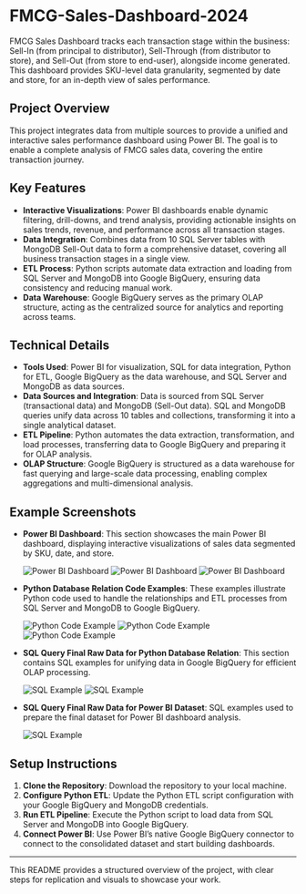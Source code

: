 # FMCG-Sales-Dashboard-2024

FMCG Sales Dashboard tracks each transaction stage within the business: Sell-In (from principal to distributor), Sell-Through (from distributor to store), and Sell-Out (from store to end-user), alongside income generated. This dashboard provides SKU-level data granularity, segmented by date and store, for an in-depth view of sales performance.

## Project Overview
This project integrates data from multiple sources to provide a unified and interactive sales performance dashboard using Power BI. The goal is to enable a complete analysis of FMCG sales data, covering the entire transaction journey.

## Key Features
- **Interactive Visualizations**: Power BI dashboards enable dynamic filtering, drill-downs, and trend analysis, providing actionable insights on sales trends, revenue, and performance across all transaction stages.
- **Data Integration**: Combines data from 10 SQL Server tables with MongoDB Sell-Out data to form a comprehensive dataset, covering all business transaction stages in a single view.
- **ETL Process**: Python scripts automate data extraction and loading from SQL Server and MongoDB into Google BigQuery, ensuring data consistency and reducing manual work.
- **Data Warehouse**: Google BigQuery serves as the primary OLAP structure, acting as the centralized source for analytics and reporting across teams.

## Technical Details
- **Tools Used**: Power BI for visualization, SQL for data integration, Python for ETL, Google BigQuery as the data warehouse, and SQL Server and MongoDB as data sources.
- **Data Sources and Integration**: Data is sourced from SQL Server (transactional data) and MongoDB (Sell-Out data). SQL and MongoDB queries unify data across 10 tables and collections, transforming it into a single analytical dataset.
- **ETL Pipeline**: Python automates the data extraction, transformation, and load processes, transferring data to Google BigQuery and preparing it for OLAP analysis.
- **OLAP Structure**: Google BigQuery is structured as a data warehouse for fast querying and large-scale data processing, enabling complex aggregations and multi-dimensional analysis.

## Example Screenshots
- **Power BI Dashboard**: This section showcases the main Power BI dashboard, displaying interactive visualizations of sales data segmented by SKU, date, and store.
  
  ![Power BI Dashboard](https://github.com/user-attachments/assets/f429f042-2907-4e06-8caa-7e22ce030034)
  ![Power BI Dashboard](https://github.com/user-attachments/assets/0e903645-df6f-42dc-8cfe-3db843cfb568)
  ![Power BI Dashboard](https://github.com/user-attachments/assets/dee5575b-e4c8-4440-8024-ba12f89533df)

- **Python Database Relation Code Examples**: These examples illustrate Python code used to handle the relationships and ETL processes from SQL Server and MongoDB to Google BigQuery.

  ![Python Code Example](https://github.com/user-attachments/assets/384536ac-70a2-4fdc-acd2-a1ca96050741)
  ![Python Code Example](https://github.com/user-attachments/assets/94541a85-2c76-4eaa-b1ff-571cf9909430)
  ![Python Code Example](https://github.com/user-attachments/assets/aac0e836-655a-4257-8964-c490731fb480)

- **SQL Query Final Raw Data for Python Database Relation**: This section contains SQL examples for unifying data in Google BigQuery for efficient OLAP processing.

  ![SQL Example](https://github.com/user-attachments/assets/85eacecd-a4ee-4ae8-8eaf-2e93119dd73b)
  ![SQL Example](https://github.com/user-attachments/assets/8dcff7fc-7b0f-46c9-ae8b-d246730d3b45)

- **SQL Query Final Raw Data for Power BI Dataset**: SQL examples used to prepare the final dataset for Power BI dashboard analysis.

  ![SQL Example](https://github.com/user-attachments/assets/24563f2a-d5a8-4b3a-ae1a-e14d94f5afda)

## Setup Instructions
1. **Clone the Repository**: Download the repository to your local machine.
2. **Configure Python ETL**: Update the Python ETL script configuration with your Google BigQuery and MongoDB credentials.
3. **Run ETL Pipeline**: Execute the Python script to load data from SQL Server and MongoDB into Google BigQuery.
4. **Connect Power BI**: Use Power BI’s native Google BigQuery connector to connect to the consolidated dataset and start building dashboards.

---

This README provides a structured overview of the project, with clear steps for replication and visuals to showcase your work.
